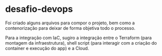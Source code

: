 # desafio-devops

Foi criado alguns arquivos para compor o projeto, bem como a contenorização para deixar de forma objetiva todo o processo. 

Para a integração com IaC, sugiro a integração entre o Terraform (para montagem da infraestrutura), shell script (para interagir com a criação do container e execução do app) e a Cloud. 
